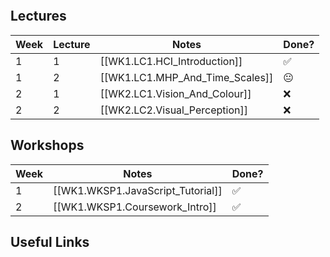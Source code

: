 ```table-of-contents
```

## Lectures

| Week | Lecture | Notes                                     | Done? |
| ---- | ------- | ----------------------------------------- | ----- |
| 1    | 1       | [[WK1.LC1.HCI_Introduction]]            | ✅     |
| 1    | 2       | [[WK1.LC1.MHP_And_Time_Scales]] | 😐    |
| 2    | 1       | [[WK2.LC1.Vision_And_Colour]]                     | ❌     |
| 2    | 2       | [[WK2.LC2.Visual_Perception]]                     | ❌     |


## Workshops

| Week | Notes                             | Done? |
| ---- | --------------------------------- | ----- |
| 1    | [[WK1.WKSP1.JavaScript_Tutorial]]       | ✅     |
| 2    | [[WK1.WKSP1.Coursework_Intro]] | ✅     |

## Useful Links